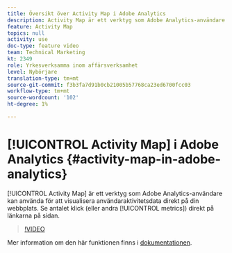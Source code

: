 ```yaml
---
title: Översikt över Activity Map i Adobe Analytics
description: Activity Map är ett verktyg som Adobe Analytics-användare kan använda för att visualisera användaraktivitetsdata direkt på din webbplats. Se antalet klick (eller andra mätvärden) direkt på länkarna på sidan.
feature: Activity Map
topics: null
activity: use
doc-type: feature video
team: Technical Marketing
kt: 2349
role: Yrkesverksamma inom affärsverksamhet
level: Nybörjare
translation-type: tm+mt
source-git-commit: f3b3fa7d91b0cb21005b57768ca23ed6700fcc03
workflow-type: tm+mt
source-wordcount: '102'
ht-degree: 1%

---
```



# [!UICONTROL Activity Map] i Adobe Analytics  {#activity-map-in-adobe-analytics}

[!UICONTROL Activity Map] är ett verktyg som Adobe Analytics-användare kan använda för att visualisera användaraktivitetsdata direkt på din webbplats. Se antalet klick (eller andra [!UICONTROL metrics]) direkt på länkarna på sidan.

>[!VIDEO](https://video.tv.adobe.com/v/25451/?quality=12)

Mer information om den här funktionen finns i [dokumentationen](https://marketing.adobe.com/resources/help/en_US/analytics/activitymap/).
